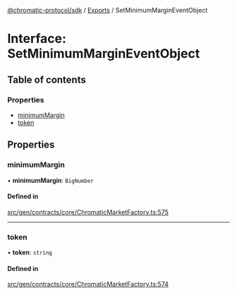 [@chromatic-protocol/sdk](../README.md) / [Exports](../modules.md) / SetMinimumMarginEventObject

# Interface: SetMinimumMarginEventObject

## Table of contents

### Properties

- [minimumMargin](SetMinimumMarginEventObject.md#minimummargin)
- [token](SetMinimumMarginEventObject.md#token)

## Properties

### minimumMargin

• **minimumMargin**: `BigNumber`

#### Defined in

[src/gen/contracts/core/ChromaticMarketFactory.ts:575](https://github.com/chromatic-protocol/sdk/blob/9f6a4e3/src/gen/contracts/core/ChromaticMarketFactory.ts#L575)

___

### token

• **token**: `string`

#### Defined in

[src/gen/contracts/core/ChromaticMarketFactory.ts:574](https://github.com/chromatic-protocol/sdk/blob/9f6a4e3/src/gen/contracts/core/ChromaticMarketFactory.ts#L574)
